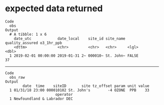 # expected data returned

    Code
      obs
    Output
      # A tibble: 1 x 6
        date_utc            date_local    site_id site_name quality_assured o3_1hr_ppb
        <dttm>              <chr>         <chr>   <chr>     <lgl>                <dbl>
      1 2019-02-01 00:00:00 2019-01-31 2~ 000010~ St. John~ FALSE                   37

---

    Code
      obs_raw
    Output
            date  time    siteID       site tz_offset param unit value
      1 01/31/18 23:00 000010102 St. John's        -4 OZONE  PPB    33
                           operator
      1 Newfoundland & Labrador DEC

